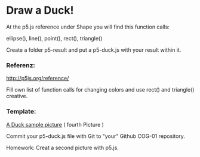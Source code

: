 # Draw a Duck!
At the p5.js reference under Shape you will find this function calls:

ellipse(),
line(),
point(),
rect(),
triangle()

Create a folder p5-result and put a p5-duck.js with your result within it.

### Referenz:
http://p5js.org/reference/

Fill own list of function calls for changing colors and use rect() and triangle() creative.

### Template: 
[A Duck sample picture](http://nypost.com/2015/10/08/the-worlds-largest-rubber-duck-is-coming-to-new-york/) ( fourth Picture )


Commit your p5-duck.js file with Git to "your" Github COG-01 repository.

Homework:
Creat a second picture with p5.js.